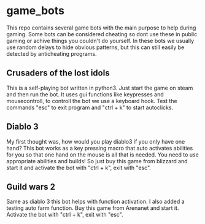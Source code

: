 # game_bots

This repo contains several game bots with the main purpose to help during gaming.
Some bots can be considered cheating so dont use these in public gaming or achive things you couldn't do yourself.
In these bots we usually use random delays to hide obvious patterns, but this can still easily be detected by anticheating programs.

## Crusaders of the lost idols
This is a self-playing bot written in python3. Just start the game on steam and then run the bot.
It uses gui functions like keypresses and mousecontroll, to controll the bot we use a keyboard hook.
Test the commands "esc" to exit program and "ctrl + k" to start autoclicks.

## Diablo 3
My first thought was, how would you play diablo3 if you only have one hand?
This bot works as a key pressing macro that auto activates abilities for you so that one hand
on the mouse is all that is needed. You need to use appropriate abilities and builds!
So just buy this game from blizzard and start it and activate the bot with "ctrl + k",
exit with "esc".

## Guild wars 2
Same as diablo 3 this bot helps with function activation. I also added a testing auto farm function.
Buy this game from Arenanet  and start it. Activate the bot with "ctrl + k",
exit with "esc".
